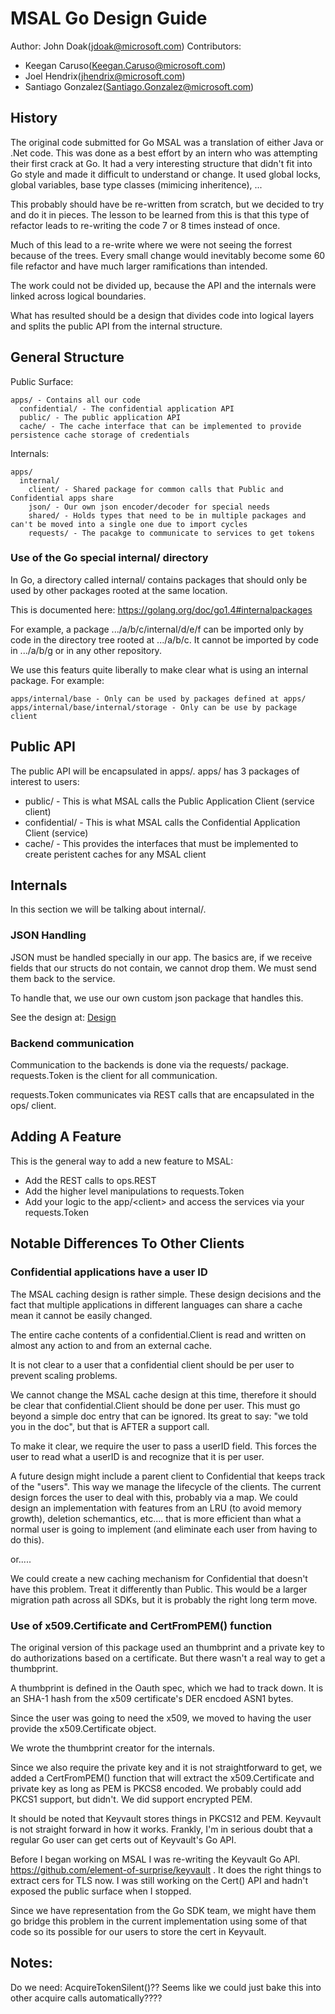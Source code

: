 # MSAL Go Design Guide

Author: John Doak(jdoak@microsoft.com)
Contributors: 
- Keegan Caruso(Keegan.Caruso@microsoft.com)
- Joel Hendrix(jhendrix@microsoft.com)
- Santiago Gonzalez(Santiago.Gonzalez@microsoft.com)

## History

The original code submitted for Go MSAL was a translation of either Java or .Net code.  This was done as a best effort by an intern who was attempting their first crack at Go.  It had a
very interesting structure that didn't fit into Go style and made it difficult to understand or
change. It used global locks, global variables, base type classes (mimicing inheritence), ...

This probably should have be re-written from scratch, but we decided to try and do it in pieces.
The lesson to be learned from this is that this type of refactor leads to re-writing the code 7 or 8 times instead of once. 

Much of this lead to a re-write where we were not seeing the forrest because of the trees. Every small change would inevitably become some 60 file refactor and have much larger ramifications than intended.  

The work could not be divided up, because the API and the internals were linked across logical
boundaries.

What has resulted should be a design that divides code into logical layers and splits
the public API from the internal structure. 

## General Structure

Public Surface:
```
apps/ - Contains all our code
  confidential/ - The confidential application API
  public/ - The public application API
  cache/ - The cache interface that can be implemented to provide persistence cache storage of credentials
```

Internals:
```
apps/
  internal/
    client/ - Shared package for common calls that Public and Confidential apps share
    json/ - Our own json encoder/decoder for special needs
    shared/ - Holds types that need to be in multiple packages and can't be moved into a single one due to import cycles
    requests/ - The pacakge to communicate to services to get tokens
```

### Use of the Go special internal/ directory

In Go, a directory called internal/ contains packages that should only be used by other packages
rooted at the same location.

This is documented here: https://golang.org/doc/go1.4#internalpackages

For example, a package .../a/b/c/internal/d/e/f can be imported only by code in the directory tree rooted at .../a/b/c. It cannot be imported by code in .../a/b/g or in any other repository.

We use this featurs quite liberally to make clear what is using an internal package.  For example:

```
apps/internal/base - Only can be used by packages defined at apps/
apps/internal/base/internal/storage - Only can be use by package client
```

## Public API

The public API will be encapsulated in apps/.  apps/ has 3 packages of interest to users:

- public/ - This is what MSAL calls the Public Application Client (service client)
- confidential/ - This is what MSAL calls the Confidential Application Client (service)
- cache/ - This provides the interfaces that must be implemented to create peristent caches for any MSAL client

## Internals

In this section we will be talking about internal/.

### JSON Handling

JSON must be handled specially in our app. The basics are, if we receive fields that our
structs do not contain, we cannot drop them.  We must send them back to the service.

To handle that, we use our own custom json package that handles this.

See the design at: [Design](https://github.com/AzureAD/microsoft-authentication-library-for-go/blob/dev/internal/json/design.md)

### Backend communication

Communication to the backends is done via the requests/ package. requests.Token is the client
for all communication.

requests.Token communicates via REST calls that are encapsulated in the ops/ client.

## Adding A Feature

This is the general way to add a new feature to MSAL:

- Add the REST calls to ops.REST
- Add the higher level manipulations to requests.Token
- Add your logic to the app/\<client\> and access the services via your requests.Token

## Notable Differences To Other Clients

### Confidential applications have a user ID

The MSAL caching design is rather simple. These design decisions and the fact that multiple applications in different languages can share a cache mean it cannot be easily changed.

The entire cache contents of a confidential.Client is read and written on 
almost any action to and from an external cache. 

It is not clear to a user that a confidential client should be per user to prevent scaling
problems. 

We cannot change the MSAL cache design at this time, therefore it should be clear that
confidential.Client should be done per user. This must go beyond a simple doc entry
that can be ignored. Its great to say: "we told you in the doc", but that is AFTER a support call.

To make it clear, we require the user to pass a userID field. This forces the user to read what
a userID is and recognize that it is per user.

A future design might include a parent client to Confidential that keeps track of the "users".
This way we manage the lifecycle of the clients. The current design forces the user to deal with
this, probably via a map. We could design an implementation with features from an LRU (to avoid
memory growth), deletion schemantics, etc.... that is more efficient than what a normal user is
going to implement (and eliminate each user from having to do this).

or.....

We could create a new caching mechanism for Confidential that doesn't have this problem.  Treat
it differently than Public. This would be a larger migration path across all SDKs, but it is
probably the right long term move.

### Use of x509.Certificate and CertFromPEM() function

The original version of this package used an thumbprint and a private key to do authorizations
based on a certificate. But there wasn't a real way to get a thumbprint.

A thumbprint is defined in the Oauth spec, which we had to track down. It is an SHA-1 hash
from the x509 certificate's DER encdoed ASN1 bytes. 

Since the user was going to need the x509, we moved to having the user provide the x509.Certificate
object. 

We wrote the thumbprint creator for the internals. 

Since we also require the private key and it is not straightforward to get, we added a CertFromPEM()
function that will extract the x509.Certificate and private key as long as PEM is PKCS8 encoded. We
probably could add PKCS1 support, but didn't.  We did support encrypted PEM.

It should be noted that Keyvault stores things in PKCS12 and PEM. Keyvault is not straight forward
in how it works. Frankly, I'm in serious doubt that a regular Go user can get certs out of
Keyvault's Go API.  

Before I began working on MSAL I was re-writing the Keyvault Go API.  https://github.com/element-of-surprise/keyvault . It does the right things to extract cers for TLS now. 
I was still working on the Cert() API and hadn't exposed the public surface when I stopped.

Since we have representation from the Go SDK team, we might have them go bridge this problem in
the current implementation using some of that code so its possible for our users to store the
cert in Keyvault.

## Notes:

Do we need: AcquireTokenSilent()??  Seems like we could just bake this into other acquire calls automatically????